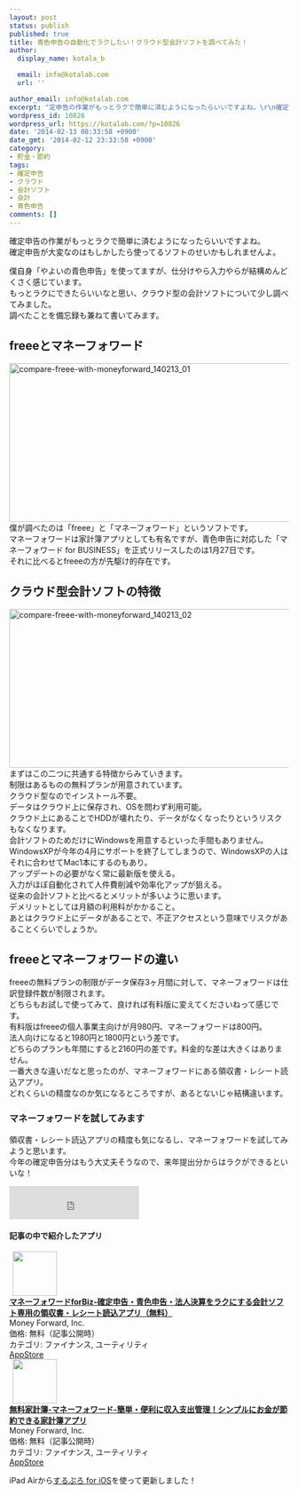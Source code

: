 ```yaml
---
layout: post
status: publish
published: true
title: 青色申告の自動化でラクしたい！クラウド型会計ソフトを調べてみた！
author:
  display_name: kotala_b

  email: info@kotalab.com
  url: ''

author_email: info@kotalab.com
excerpt: "定申告の作業がもっとラクで簡単に済むようになったらいいですよね。\r\n確定申告が大変なのはもしかしたら使ってるソフトのせいかもしれませんよ。\r\n僕自身「やよいの青色申告」を使ってますが、仕分けやら入力やらが結構めんどくさく感じています。\r\nもっとラクにできたらいいなと思い、クラウド型の会計ソフトについて少し調べてみました。\r\n調べたことを備忘録も兼ねて書いてみます。"
wordpress_id: 10826
wordpress_url: https://kotalab.com/?p=10826
date: '2014-02-13 08:33:58 +0900'
date_gmt: '2014-02-12 23:33:58 +0900'
category:
- 貯金・節約
tags:
- 確定申告
- クラウド
- 会計ソフト
- 会計
- 青色申告
comments: []
---
```

<p>確定申告の作業がもっとラクで簡単に済むようになったらいいですよね。<br />
確定申告が大変なのはもしかしたら使ってるソフトのせいかもしれませんよ。</p>
<p>僕自身「やよいの青色申告」を使ってますが、仕分けやら入力やらが結構めんどくさく感じています。<br />
もっとラクにできたらいいなと思い、クラウド型の会計ソフトについて少し調べてみました。<br />
調べたことを備忘録も兼ねて書いてみます。<br />
</p>
<!--more-->
<h2>freeeとマネーフォワード</h2>
<p><img src="https://kotalab.com/wp-content/uploads/compare-freee-with-moneyforward_140213_01-546x286.png" alt="compare-freee-with-moneyforward_140213_01" width="546" height="286" class="alignnone size-large wp-image-10823" /><br />
僕が調べたのは「freee」と「マネーフォワード」というソフトです。<br />
マネーフォワードは家計簿アプリとしても有名ですが、青色申告に対応した「マネーフォワード for BUSINESS」を正式リリースしたのは1月27日です。<br />
それに比べるとfreeeの方が先駆け的存在です。</p>
<h2>クラウド型会計ソフトの特徴</h2>
<p><img src="https://kotalab.com/wp-content/uploads/compare-freee-with-moneyforward_140213_02-546x286.png" alt="compare-freee-with-moneyforward_140213_02" width="546" height="286" class="alignnone size-large wp-image-10824" /><br />
まずはこの二つに共通する特徴からみていきます。<br />
制限はあるものの無料プランが用意されています。<br />
クラウド型なのでインストール不要。<br />
データはクラウド上に保存され、OSを問わず利用可能。<br />
クラウド上にあることでHDDが壊れたり、データがなくなったりというリスクもなくなります。<br />
会計ソフトのためだけにWindowsを用意するといった手間もありません。<br />
WindowsXPが今年の4月にサポートを終了してしまうので、WindowsXPの人はそれに合わせてMac1本にするのもあり。<br />
アップデートの必要がなく常に最新版を使える。<br />
<span class="b">入力がほぼ自動化されて人件費削減や効率化アップが狙える。</span><br />
従来の会計ソフトと比べるとメリットが多いように思います。<br />
デメリットとしては月額の利用料がかかること。<br />
あとはクラウド上にデータがあることで、不正アクセスという意味でリスクがあることくらいでしょうか。</p>
<h2>freeeとマネーフォワードの違い</h2>
<p>freeeの無料プランの制限がデータ保存3ヶ月間に対して、マネーフォワードは仕訳登録件数が制限されます。<br />
どちらもお試しで使ってみて、良ければ有料版に変えてくださいねって感じです。<br />
有料版はfreeeの個人事業主向けが月980円、マネーフォワードは800円。<br />
法人向けになると1980円と1800円という差です。<br />
どちらのプランも年間にすると2160円の差です。料金的な差は大きくはありません。<br />
一番大きな違いだなと思ったのが、マネーフォワードにある領収書・レシート読込アプリ。<br />
どれくらいの精度なのか気になるところですが、あるとないじゃ結構違います。</p>
<h3>マネーフォワードを試してみます</h3>
<p>領収書・レシート読込アプリの精度も気になるし、マネーフォワードを試してみようと思います。<br />
今年の確定申告分はもう大丈夫そうなので、来年提出分からはラクができるといいな！</p>
<p><iframe frameborder="0" allowtransparency="true" height="60" width="234" marginheight="0" scrolling="no" src="http://ad.jp.ap.valuecommerce.com/servlet/htmlbanner?sid=2967684&pid=882545490" marginwidth="0"><script language="javascript" src="http://ad.jp.ap.valuecommerce.com/servlet/jsbanner?sid=2967684&pid=882545490"></script><br />
<noscript><a href="https://ck.jp.ap.valuecommerce.com/servlet/referral?sid=2967684&pid=882545490" target="_blank" ><img src="http://ad.jp.ap.valuecommerce.com/servlet/gifbanner?sid=2967684&pid=882545490" height="60" width="234" border="0"></a></noscript>
<p></iframe></p>
<h4 class="app">記事の中で紹介したアプリ</h4>
<div class="applink">
<div class="applinkimg"><a href="https://itunes.apple.com/jp/app/manefowadoforbiz-que-ding/id794972941?mt=8&uo=4&at=10l4yU" rel="nofollow" target="_blank"><img hspace="6" src="http://a1243.phobos.apple.com/us/r30/Purple/v4/d6/2a/e3/d62ae3d6-ae39-701a-4a11-fd850926160e/mzl.otkzphkt.png" width="80" /></a></div>
<div class="applinktext">
<div class="applinktitle"><strong><a href="https://itunes.apple.com/jp/app/manefowadoforbiz-que-ding/id794972941?mt=8&uo=4&at=10l4yU" rel="nofollow" target="_blank">マネーフォワードforBiz-確定申告・青色申告・法人決算をラクにする会計ソフト専用の領収書・レシート読込アプリ（無料）</a></strong></div>
<div class="applinkinfo">Money Forward, Inc.</div>
<div class="applinkinfo">価格: 無料（記事公開時）</div>
<div class="applinkinfo">カテゴリ: ファイナンス, ユーティリティ</div>
</div>
<div class="clear"></div>
<div class="appstorelink"><a href="https://itunes.apple.com/jp/app/manefowadoforbiz-que-ding/id794972941?mt=8&uo=4&at=10l4yU" rel="nofollow" target="_blank">AppStore</a></div>
</div>
<div class="applink">
<div class="applinkimg"><a href="https://itunes.apple.com/jp/app/wu-liao-jia-ji-bu-manefowado/id594145971?mt=8&uo=4&at=10l4yU" rel="nofollow" target="_blank"><img hspace="6" src="http://a475.phobos.apple.com/us/r30/Purple4/v4/32/25/59/322559b0-dac9-652a-4eb5-488a3e8d3497/mzl.noucrusm.png" width="80" /></a></div>
<div class="applinktext">
<div class="applinktitle"><strong><a href="https://itunes.apple.com/jp/app/wu-liao-jia-ji-bu-manefowado/id594145971?mt=8&uo=4&at=10l4yU" rel="nofollow" target="_blank">無料家計簿-マネーフォワード-簡単・便利に収入支出管理！シンプルにお金が節約できる家計簿アプリ</a></strong></div>
<div class="applinkinfo">Money Forward, Inc.</div>
<div class="applinkinfo">価格: 無料（記事公開時）</div>
<div class="applinkinfo">カテゴリ: ファイナンス, ユーティリティ</div>
</div>
<div class="clear"></div>
<div class="appstorelink"><a href="https://itunes.apple.com/jp/app/wu-liao-jia-ji-bu-manefowado/id594145971?mt=8&uo=4&at=10l4yU" rel="nofollow" target="_blank">AppStore</a></div>
</div>
<p>iPad Airから<a href="https://itunes.apple.com/jp/app/surupuro-for-ios-buroguedita/id436676299?mt=8&uo=4&at=10l4yU" rel="nofollow" target="_blank">するぷろ for iOS</a>を使って更新しました！</p>

